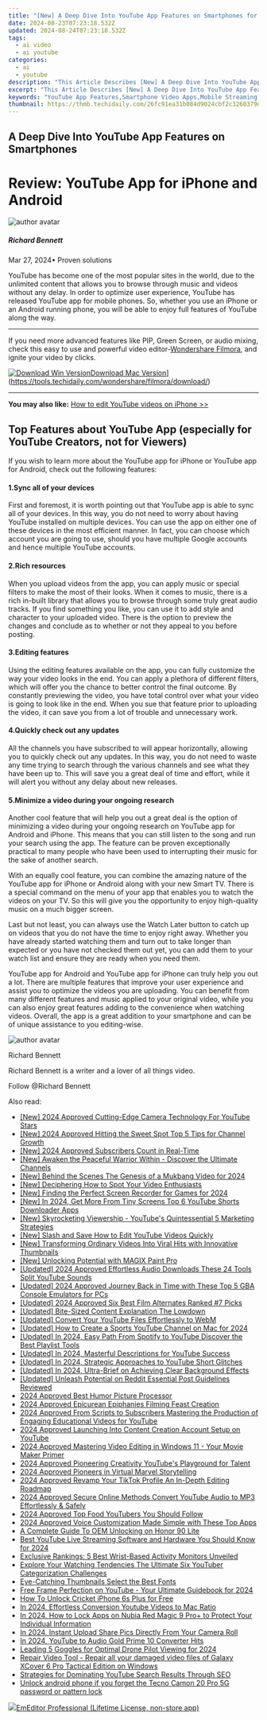 ```yaml
---
title: "[New] A Deep Dive Into YouTube App Features on Smartphones for 2024"
date: 2024-08-23T07:23:18.532Z
updated: 2024-08-24T07:23:18.532Z
tags:
  - ai video
  - ai youtube
categories:
  - ai
  - youtube
description: "This Article Describes [New] A Deep Dive Into YouTube App Features on Smartphones for 2024"
excerpt: "This Article Describes [New] A Deep Dive Into YouTube App Features on Smartphones for 2024"
keywords: "YouTube App Features,Smartphone Video Apps,Mobile Streaming Service,Video Consumption Mobile,Accessing Videos Smartly,YouTube on Phones,Digital Phone Content View"
thumbnail: https://thmb.techidaily.com/26fc91ea31b084d9024cbf2c3260379dfbc09b55f5ef939a3a4cdd1934973c13.jpeg
---
```


## A Deep Dive Into YouTube App Features on Smartphones

# Review: YouTube App for iPhone and Android

![author avatar](https://images.wondershare.com/filmora/article-images/richard-bennett.jpg)

##### Richard Bennett

 Mar 27, 2024• Proven solutions

 YouTube has become one of the most popular sites in the world, due to the unlimited content that allows you to browse through music and videos without any delay. In order to optimize user experience, YouTube has released YouTube app for mobile phones. So, whether you use an iPhone or an Android running phone, you will be able to enjoy full features of YouTube along the way.

---

 If you need more advanced features like PIP, Green Screen, or audio mixing, check this easy to use and powerful video editor-[Wondershare Filmora](https://tools.techidaily.com/wondershare/filmora/download/), and ignite your video by clicks.

[![Download Win Version](https://images.wondershare.com/filmora/guide/download-btn-win.jpg)](https://tools.techidaily.com/wondershare/filmora/download/)[Download Mac Version](https://images.wondershare.com/filmora/guide/download-btn-mac.jpg)](https://tools.techidaily.com/wondershare/filmora/download/)

---

**You may also like:** [How to edit YouTube videos on iPhone >>](https://tools.techidaily.com/wondershare/filmora/download/)

## Top Features about YouTube App (especially for YouTube Creators, not for Viewers)

 If you wish to learn more about the YouTube app for iPhone or YouTube app for Android, check out the following features:

#### 1.Sync all of your devices

 First and foremost, it is worth pointing out that YouTube app is able to sync all of your devices. In this way, you do not need to worry about having YouTube installed on multiple devices. You can use the app on either one of these devices in the most efficient manner. In fact, you can choose which account you are going to use, should you have multiple Google accounts and hence multiple YouTube accounts.

#### 2.Rich resources

 When you upload videos from the app, you can apply music or special filters to make the most of their looks. When it comes to music, there is a rich in-built library that allows you to browse through some truly great audio tracks. If you find something you like, you can use it to add style and character to your uploaded video. There is the option to preview the changes and conclude as to whether or not they appeal to you before posting.

#### 3.Editing features

 Using the editing features available on the app, you can fully customize the way your video looks in the end. You can apply a plethora of different filters, which will offer you the chance to better control the final outcome. By constantly previewing the video, you have total control over what your video is going to look like in the end. When you sue that feature prior to uploading the video, it can save you from a lot of trouble and unnecessary work.

#### 4.Quickly check out any updates

 All the channels you have subscribed to will appear horizontally, allowing you to quickly check out any updates. In this way, you do not need to waste any time trying to search through the various channels and see what they have been up to. This will save you a great deal of time and effort, while it will alert you without any delay about new releases.

#### 5.Minimize a video during your ongoing research

 Another cool feature that will help you out a great deal is the option of minimizing a video during your ongoing research on YouTube app for Android and iPhone. This means that you can still listen to the song and run your search using the app. The feature can be proven exceptionally practical to many people who have been used to interrupting their music for the sake of another search.

 With an equally cool feature, you can combine the amazing nature of the YouTube app for iPhone or Android along with your new Smart TV. There is a special command on the menu of your app that enables you to watch the videos on your TV. So this will give you the opportunity to enjoy high-quality music on a much bigger screen.

 Last but not least, you can always use the Watch Later button to catch up on videos that you do not have the time to enjoy right away. Whether you have already started watching them and turn out to take longer than expected or you have not checked them out yet, you can add them to your watch list and ensure they are ready when you need them.

 YouTube app for Android and YouTube app for iPhone can truly help you out a lot. There are multiple features that improve your user experience and assist you to optimize the videos you are uploading. You can benefit from many different features and music applied to your original video, while you can also enjoy great features adding to the convenience when watching videos. Overall, the app is a great addition to your smartphone and can be of unique assistance to you editing-wise.

![author avatar](https://images.wondershare.com/filmora/article-images/richard-bennett.jpg)

Richard Bennett

Richard Bennett is a writer and a lover of all things video.

Follow @Richard Bennett


<ins class="adsbygoogle"
     style="display:block"
     data-ad-format="autorelaxed"
     data-ad-client="ca-pub-7571918770474297"
     data-ad-slot="1223367746"></ins>



<ins class="adsbygoogle"
     style="display:block"
     data-ad-client="ca-pub-7571918770474297"
     data-ad-slot="8358498916"
     data-ad-format="auto"
     data-full-width-responsive="true"></ins>





<span class="atpl-alsoreadstyle">Also read:</span>
<div><ul>
<li><a href="https://youtube-sure.techidaily.com/024-approved-cutting-edge-camera-technology-for-youtube-stars/"><u>[New] 2024 Approved  Cutting-Edge Camera Technology For YouTube Stars</u></a></li>
<li><a href="https://youtube-sure.techidaily.com/024-approved-hitting-the-sweet-spot-top-5-tips-for-channel-growth/"><u>[New] 2024 Approved  Hitting the Sweet Spot  Top 5 Tips for Channel Growth</u></a></li>
<li><a href="https://youtube-sure.techidaily.com/024-approved-subscribers-count-in-real-time/"><u>[New] 2024 Approved  Subscribers Count in Real-Time</u></a></li>
<li><a href="https://youtube-sure.techidaily.com/waken-the-peaceful-warrior-within-discover-the-ultimate-channels/"><u>[New] Awaken the Peaceful Warrior Within - Discover the Ultimate Channels</u></a></li>
<li><a href="https://youtube-sure.techidaily.com/ehind-the-scenes-the-genesis-of-a-mukbang-video-for-2024/"><u>[New] Behind the Scenes  The Genesis of a Mukbang Video for 2024</u></a></li>
<li><a href="https://youtube-sure.techidaily.com/eciphering-how-to-spot-your-video-enthusiasts/"><u>[New] Deciphering How to Spot Your Video Enthusiasts</u></a></li>
<li><a href="https://screen-mirroring-recording.techidaily.com/new-finding-the-perfect-screen-recorder-for-games-for-2024/"><u>[New] Finding the Perfect Screen Recorder for Games for 2024</u></a></li>
<li><a href="https://youtube-sure.techidaily.com/n-2024-get-more-from-tiny-screens-top-6-youtube-shorts-downloader-apps/"><u>[New] In 2024, Get More From Tiny Screens  Top 6 YouTube Shorts Downloader Apps</u></a></li>
<li><a href="https://youtube-sure.techidaily.com/kyrocketing-viewership-youtubes-quintessential-5-marketing-strategies/"><u>[New] Skyrocketing Viewership - YouTube's Quintessential 5 Marketing Strategies</u></a></li>
<li><a href="https://youtube-sure.techidaily.com/lash-and-save-how-to-edit-youtube-videos-quickly/"><u>[New] Slash and Save  How to Edit YouTube Videos Quickly</u></a></li>
<li><a href="https://youtube-sure.techidaily.com/ransforming-ordinary-videos-into-viral-hits-with-innovative-thumbnails/"><u>[New] Transforming Ordinary Videos Into Viral Hits with Innovative Thumbnails</u></a></li>
<li><a href="https://some-skills.techidaily.com/new-unlocking-potential-with-magix-paint-pro/"><u>[New] Unlocking Potential with MAGIX Paint Pro</u></a></li>
<li><a href="https://youtube-sure.techidaily.com/ed-2024-approved-effortless-audio-downloads-these-24-tools-split-youtube-sounds/"><u>[Updated] 2024 Approved  Effortless Audio Downloads  These 24 Tools Split YouTube Sounds</u></a></li>
<li><a href="https://video-capture.techidaily.com/updated-2024-approved-journey-back-in-time-with-these-top-5-gba-console-emulators-for-pcs/"><u>[Updated] 2024 Approved  Journey Back in Time with These Top 5 GBA Console Emulators for PCs</u></a></li>
<li><a href="https://youtube-sure.techidaily.com/ed-2024-approved-six-best-film-alternates-ranked-7-picks/"><u>[Updated] 2024 Approved  Six Best Film Alternates Ranked  #7 Picks</u></a></li>
<li><a href="https://youtube-sure.techidaily.com/ed-bite-sized-content-explanation-the-lowdown/"><u>[Updated] Bite-Sized Content Explanation  The Lowdown</u></a></li>
<li><a href="https://youtube-sure.techidaily.com/ed-convert-your-youtube-files-effortlessly-to-webm/"><u>[Updated] Convert Your YouTube Files Effortlessly to WebM</u></a></li>
<li><a href="https://youtube-sure.techidaily.com/ed-how-to-create-a-sports-youtube-channel-on-mac-for-2024/"><u>[Updated] How to Create a Sports YouTube Channel on Mac for 2024</u></a></li>
<li><a href="https://facebook-video-footage.techidaily.com/updated-in-2024-easy-path-from-spotify-to-youtube-discover-the-best-playlist-tools/"><u>[Updated] In 2024, Easy Path From Spotify to YouTube  Discover the Best Playlist Tools</u></a></li>
<li><a href="https://youtube-sure.techidaily.com/ed-in-2024-masterful-descriptions-for-youtube-success/"><u>[Updated] In 2024, Masterful Descriptions for YouTube Success</u></a></li>
<li><a href="https://youtube-sure.techidaily.com/ed-in-2024-strategic-approaches-to-youtube-short-glitches/"><u>[Updated] In 2024, Strategic Approaches to YouTube Short Glitches</u></a></li>
<li><a href="https://youtube-sure.techidaily.com/ed-in-2024-ultra-brief-on-achieving-clear-background-effects/"><u>[Updated] In 2024, Ultra-Brief on Achieving Clear Background Effects</u></a></li>
<li><a href="https://some-skills.techidaily.com/updated-unleash-potential-on-reddit-essential-post-guidelines-reviewed/"><u>[Updated] Unleash Potential on Reddit  Essential Post Guidelines Reviewed</u></a></li>
<li><a href="https://extra-resources.techidaily.com/2024-approved-best-humor-picture-processor/"><u>2024 Approved  Best Humor Picture Processor</u></a></li>
<li><a href="https://youtube-sure.techidaily.com/approved-epicurean-epiphanies-filming-feast-creation/"><u>2024 Approved  Epicurean Epiphanies  Filming Feast Creation</u></a></li>
<li><a href="https://youtube-sure.techidaily.com/approved-from-scripts-to-subscribers-mastering-the-production-of-engaging-educational-videos-for-youtube/"><u>2024 Approved  From Scripts to Subscribers  Mastering the Production of Engaging Educational Videos for YouTube</u></a></li>
<li><a href="https://youtube-sure.techidaily.com/approved-launching-into-content-creation-account-setup-on-youtube/"><u>2024 Approved  Launching Into Content Creation  Account Setup on YouTube</u></a></li>
<li><a href="https://vp-tips.techidaily.com/2024-approved-mastering-video-editing-in-windows-11-your-movie-maker-primer/"><u>2024 Approved  Mastering Video Editing in Windows 11 - Your Movie Maker Primer</u></a></li>
<li><a href="https://youtube-sure.techidaily.com/approved-pioneering-creativity-youtubes-playground-for-talent/"><u>2024 Approved  Pioneering Creativity  YouTube's Playground for Talent</u></a></li>
<li><a href="https://youtube-sure.techidaily.com/approved-pioneers-in-virtual-marvel-storytelling/"><u>2024 Approved  Pioneers in Virtual Marvel Storytelling</u></a></li>
<li><a href="https://tiktok-video-recordings.techidaily.com/2024-approved-revamp-your-tiktok-profile-an-in-depth-editing-roadmap/"><u>2024 Approved  Revamp Your TikTok Profile  An In-Depth Editing Roadmap</u></a></li>
<li><a href="https://youtube-sure.techidaily.com/approved-secure-online-methods-convert-youtube-audio-to-mp3-effortlessly-and-safely/"><u>2024 Approved  Secure Online Methods  Convert YouTube Audio to MP3 Effortlessly & Safely</u></a></li>
<li><a href="https://youtube-sure.techidaily.com/approved-top-food-youtubers-you-should-follow/"><u>2024 Approved  Top Food YouTubers You Should Follow</u></a></li>
<li><a href="https://remote-screen-capture.techidaily.com/2024-approved-voice-customization-made-simple-with-these-top-apps/"><u>2024 Approved  Voice Customization Made Simple with These Top Apps</u></a></li>
<li><a href="https://unlock-android.techidaily.com/a-complete-guide-to-oem-unlocking-on-honor-90-lite-by-drfone-android/"><u>A Complete Guide To OEM Unlocking on Honor 90 Lite</u></a></li>
<li><a href="https://youtube-sure.techidaily.com/youtube-live-streaming-software-and-hardware-you-should-know-for-2024/"><u>Best YouTube Live Streaming Software and Hardware You Should Know for 2024</u></a></li>
<li><a href="https://buynow-help.techidaily.com/exclusive-rankings-5-best-wrist-based-activity-monitors-unveiled/"><u>Exclusive Rankings: 5 Best Wrist-Based Activity Monitors Unveiled</u></a></li>
<li><a href="https://youtube-sure.techidaily.com/re-your-watching-tendencies-the-ultimate-six-youtuber-categorization-challenges/"><u>Explore Your Watching Tendencies  The Ultimate Six YouTuber Categorization Challenges</u></a></li>
<li><a href="https://youtube-sure.techidaily.com/atching-thumbnails-select-the-best-fonts/"><u>Eye-Catching Thumbnails  Select the Best Fonts</u></a></li>
<li><a href="https://youtube-sure.techidaily.com/frame-perfection-on-youtube-your-ultimate-guidebook-for-2024/"><u>Free Frame Perfection on YouTube - Your Ultimate Guidebook for 2024</u></a></li>
<li><a href="https://sim-unlock.techidaily.com/how-to-unlock-cricket-iphone-6s-plus-for-free-by-drfone-ios/"><u>How To Unlock Cricket iPhone 6s Plus for Free</u></a></li>
<li><a href="https://youtube-sure.techidaily.com/24-effortless-conversion-youtube-videos-to-mac-ratio/"><u>In 2024, Effortless Conversion  Youtube Videos to Mac Ratio</u></a></li>
<li><a href="https://easy-unlock-android.techidaily.com/in-2024-how-to-lock-apps-on-nubia-red-magic-9-proplus-to-protect-your-individual-information-by-drfone-android/"><u>In 2024, How to Lock Apps on Nubia Red Magic 9 Pro+ to Protect Your Individual Information</u></a></li>
<li><a href="https://snapchat-videos.techidaily.com/in-2024-instant-upload-share-pics-directly-from-your-camera-roll/"><u>In 2024, Instant Upload  Share Pics Directly From Your Camera Roll</u></a></li>
<li><a href="https://youtube-sure.techidaily.com/24-youtube-to-audio-gold-prime-10-converter-hits/"><u>In 2024, YouTube to Audio Gold  Prime 10 Converter Hits</u></a></li>
<li><a href="https://extra-guidance.techidaily.com/leading-5-goggles-for-optimal-drone-pilot-viewing-for-2024/"><u>Leading 5 Goggles for Optimal Drone Pilot Viewing for 2024</u></a></li>
<li><a href="https://techidaily.com/repair-video-tool-repair-all-your-damaged-video-files-of-galaxy-xcover-6-pro-tactical-edition-on-windows-by-stellar-video-repair-mobile-video-repair/"><u>Repair Video Tool - Repair all your damaged video files of Galaxy XCover 6 Pro Tactical Edition on Windows</u></a></li>
<li><a href="https://youtube-sure.techidaily.com/egies-for-dominating-youtube-search-results-through-seo/"><u>Strategies for Dominating YouTube Search Results Through SEO</u></a></li>
<li><a href="https://techidaily.com/unlock-android-phone-if-you-forget-the-tecno-camon-20-pro-5g-password-or-pattern-lock-by-drfone-android-unlock-android-unlock/"><u>Unlock android phone if you forget the Tecno Camon 20 Pro 5G password or pattern lock</u></a></li>
</ul></div>

<!-- affiliate ads begin -->
<a href="https://shop.emeditor.com/order/checkout.php?PRODS=4631722&QTY=1&AFFILIATE=108875&CART=1"><img src="https://www.emeditor.com/wp-content/uploads/2023/05/frontpage2-2048x588.webp" border="0">EmEditor Professional (Lifetime License, non-store app)</a>
<!-- affiliate ads end -->